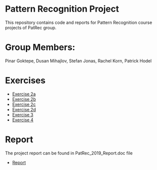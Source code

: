 # Pattern Recognition Project
This repository contains code and reports for Pattern Recognition course projects of PatRec group.

# Group Members:
Pinar Goktepe, 
Dusan Mihajlov, 
Stefan Jonas,
Rachel Korn,
Patrick Hodel


# Exercises

* [Exercise 2a](Exercise_2a/README.md)
* [Exercise 2b](Exercise_2b/ReadMe.md)
* [Exercise 2c](Exercise_2c/Exercise2c_CNN.md)
* [Exercise 2d](Exercise_2d_v2/ReadMe.md)
* [Exercise 3](Exercise_3/ReadMe.md)
* [Exercise 4](Exercise_4/ReadMe.md)

# Report

The project report can be found in PatRec_2019_Report.doc file
* [Report](PatRec_2019_Report.doc)

